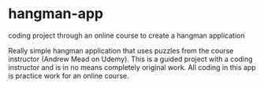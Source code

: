 # hangman-app
coding project through an online course to create a hangman application

Really simple hangman application that uses puzzles from the course instructor (Andrew Mead on Udemy).
This is a guided project with a coding instructor and is in no means completely original work.
All coding in this app is practice work for an online course.
